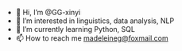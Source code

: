 - 👋 Hi, I’m @GG-xinyi
- 👀 I’m interested in linguistics, data analysis, NLP
- 🌱 I’m currently learning Python, SQL
- 📫 How to reach me madeleineg@foxmail.com

<!---
GG-xinyi/GG-xinyi is a ✨ special ✨ repository because its `README.md` (this file) appears on your GitHub profile.
You can click the Preview link to take a look at your changes.
--->
